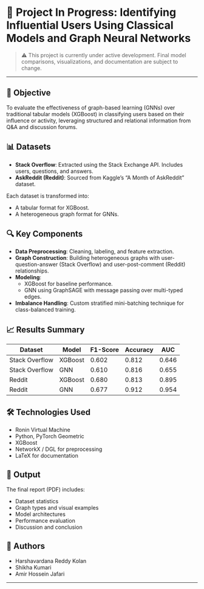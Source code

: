 # 🚧 Project In Progress: Identifying Influential Users Using Classical Models and Graph Neural Networks

> ⚠️ This project is currently under active development. Final model comparisons, visualizations, and documentation are subject to change.

---

## 🧠 Objective

To evaluate the effectiveness of graph-based learning (GNNs) over traditional tabular models (XGBoost) in classifying users based on their influence or activity, leveraging structured and relational information from Q&A and discussion forums.

## 📊 Datasets

- **Stack Overflow**: Extracted using the Stack Exchange API. Includes users, questions, and answers.
- **AskReddit (Reddit)**: Sourced from Kaggle’s “A Month of AskReddit” dataset.

Each dataset is transformed into:
- A tabular format for XGBoost.
- A heterogeneous graph format for GNNs.

## 🔍 Key Components

- **Data Preprocessing**: Cleaning, labeling, and feature extraction.
- **Graph Construction**: Building heterogeneous graphs with user-question-answer (Stack Overflow) and user-post-comment (Reddit) relationships.
- **Modeling**:
  - XGBoost for baseline performance.
  - GNN using GraphSAGE with message passing over multi-typed edges.
- **Imbalance Handling**: Custom stratified mini-batching technique for class-balanced training.

## 📈 Results Summary

| Dataset        | Model     | F1-Score | Accuracy | AUC   |
|----------------|-----------|----------|----------|--------|
| Stack Overflow | XGBoost   | 0.602    | 0.812    | 0.646 |
| Stack Overflow | GNN       | 0.610    | 0.816    | 0.655 |
| Reddit         | XGBoost   | 0.680    | 0.813    | 0.895 |
| Reddit         | GNN       | 0.677    | 0.912    | 0.954 |

## 🛠️ Technologies Used

- Ronin Virtual Machine
- Python, PyTorch Geometric
- XGBoost
- NetworkX / DGL for preprocessing
- LaTeX for documentation

## 📄 Output

The final report (PDF) includes:
- Dataset statistics
- Graph types and visual examples
- Model architectures
- Performance evaluation
- Discussion and conclusion

## 👥 Authors

- Harshavardana Reddy Kolan  
- Shikha Kumari  
- Amir Hossein Jafari

---
